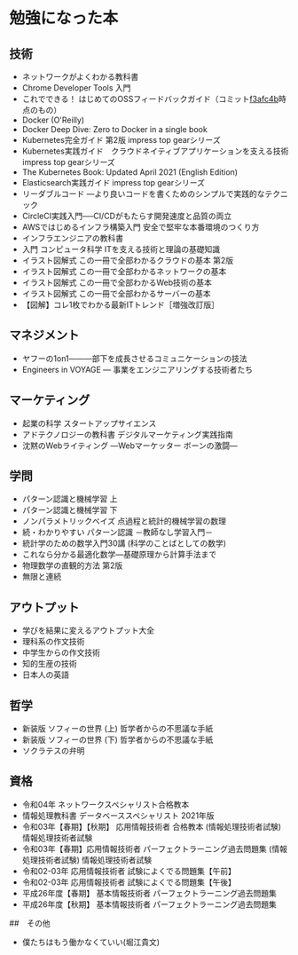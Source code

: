 # 勉強になった本

## 技術
- ネットワークがよくわかる教科書
- Chrome Developer Tools 入門 
- これでできる！ はじめてのOSSフィードバックガイド（コミット[f3afc4b](https://github.com/oss-gate/first-feedback-guidebook/commit/f3afc4b10b72146129299b034b3ceb8142cfbf26)時点のもの）
- Docker (O'Reilly)
- Docker Deep Dive: Zero to Docker in a single book
- Kubernetes完全ガイド 第2版 impress top gearシリーズ
- Kubernetes実践ガイド　クラウドネイティブアプリケーションを支える技術 impress top gearシリーズ
- The Kubernetes Book: Updated April 2021 (English Edition)
- Elasticsearch実践ガイド impress top gearシリーズ
- リーダブルコード ―より良いコードを書くためのシンプルで実践的なテクニック
- CircleCI実践入門──CI/CDがもたらす開発速度と品質の両立
- AWSではじめるインフラ構築入門 安全で堅牢な本番環境のつくり方
- インフラエンジニアの教科書
- 入門 コンピュータ科学 ITを支える技術と理論の基礎知識
- イラスト図解式 この一冊で全部わかるクラウドの基本 第2版
- イラスト図解式 この一冊で全部わかるネットワークの基本
- イラスト図解式 この一冊で全部わかるWeb技術の基本
- イラスト図解式 この一冊で全部わかるサーバーの基本
- 【図解】コレ1枚でわかる最新ITトレンド［増強改訂版］

## マネジメント
- ヤフーの1on1―――部下を成長させるコミュニケーションの技法
- Engineers in VOYAGE ― 事業をエンジニアリングする技術者たち

## マーケティング
- 起業の科学 スタートアップサイエンス
- アドテクノロジーの教科書 デジタルマーケティング実践指南
- 沈黙のWebライティング —Webマーケッター ボーンの激闘—

## 学問
- パターン認識と機械学習 上
- パターン認識と機械学習 下
- ノンパラメトリックベイズ 点過程と統計的機械学習の数理
- 続・わかりやすい パターン認識 －教師なし学習入門－
- 統計学のための数学入門30講 (科学のことばとしての数学)
- これなら分かる最適化数学―基礎原理から計算手法まで
- 物理数学の直観的方法 第2版
- 無限と連続

## アウトプット
- 学びを結果に変えるアウトプット大全
- 理科系の作文技術
- 中学生からの作文技術
- 知的生産の技術
- 日本人の英語

## 哲学
- 新装版 ソフィーの世界 (上) 哲学者からの不思議な手紙
- 新装版 ソフィーの世界 (下) 哲学者からの不思議な手紙
- ソクラテスの弁明

## 資格
- 令和04年 ネットワークスペシャリスト合格教本
- 情報処理教科書 データベーススペシャリスト 2021年版
- 令和03年【春期】【秋期】 応用情報技術者 合格教本 (情報処理技術者試験) 情報処理技術者試験
- 令和03年【春期】応用情報技術者 パーフェクトラーニング過去問題集 (情報処理技術者試験) 情報処理技術者試験
- 令和02-03年 応用情報技術者 試験によくでる問題集【午前】
- 令和02-03年 応用情報技術者 試験によくでる問題集【午後】
- 平成26年度【春期】 基本情報技術者 パーフェクトラーニング過去問題集
- 平成26年度【秋期】 基本情報技術者 パーフェクトラーニング過去問題集

##　その他
- 僕たちはもう働かなくていい(堀江貴文)

